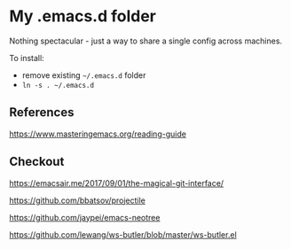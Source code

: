 
# My .emacs.d folder

Nothing spectacular - just a way to share a single config across machines.

To install:

- remove existing `~/.emacs.d` folder
- `ln -s . ~/.emacs.d`


## References

https://www.masteringemacs.org/reading-guide


## Checkout

https://emacsair.me/2017/09/01/the-magical-git-interface/

https://github.com/bbatsov/projectile

https://github.com/jaypei/emacs-neotree

https://github.com/lewang/ws-butler/blob/master/ws-butler.el
